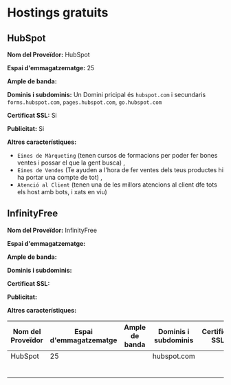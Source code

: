 # Hostings gratuits

## HubSpot

**Nom del Proveïdor:** HubSpot

**Espai d'emmagatzematge:** 25

**Ample de banda:**

**Dominis i subdominis:** Un Domini pricipal és `hubspot.com` i secundaris `forms.hubspot.com`, `pages.hubspot.com`, `go.hubspot.com`

**Certificat SSL:** Si

**Publicitat:** Si

**Altres característiques:** 
- `Eines de Màrqueting` (tenen cursos de formacions per poder fer bones ventes i possar el que la gent busca) ,
- `Eines de Vendes` (Te ayuden a l'hora de fer ventes dels teus productes hi ha portar una compte de tot) ,
- `Atenció al Client` (tenen una de les millors atencions al client dfe tots els host amb bots, i xats en viu)


## InfinityFree

**Nom del Proveïdor:** InfinityFree

**Espai d'emmagatzematge:**

**Ample de banda:**

**Dominis i subdominis:**

**Certificat SSL:**

**Publicitat:**

**Altres característiques:** 




















| Nom del Proveïdor|Espai d'emmagatzematge|Ample de banda|Dominis i subdominis|Certificat SSL|Publicitat|Altres característiques|
|------------------|----------------------|--------------|--------------------|--------------|----------|-----------------------|
|    HubSpot       |        25            |              |      hubspot.com   |              |          |                       |
|                  |                      |              |                    |              |          |                       |
|                  |                      |              |                    |              |          |                       |
|                  |                      |              |                    |              |          |                       |
|                  |                      |              |                    |              |          |                       |
|                  |                      |              |                    |              |          |                       |
|                  |                      |              |                    |              |          |                       |
